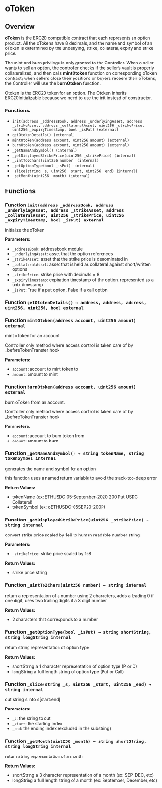 # oToken

## Overview

**oToken** is the ERC20 compatible contract that each represents an option product. All the oTokens have 8 decimals, and the name and symbol of an oToken is determined by the underlying, strike, collateral, expiry and strike price.

The mint and burn privilege is only granted to the Controller. When a seller wants to sell an option, the controller checks if the seller’s vault is properly collateralized, and then calls **mintOtoken** function on corresponding oToken contract; when sellers close their positions or buyers redeem their oTokens, the Controller will use the **burnOtoken** function.

Otoken is the ERC20 token for an option. The Otoken inherits ERC20Initializable because we need to use the init instead of constructor.

### Functions:

* `init(address _addressBook, address _underlyingAsset, address _strikeAsset, address _collateralAsset, uint256 _strikePrice, uint256 _expiryTimestamp, bool _isPut) (external)`
* `getOtokenDetails() (external)`
* `mintOtoken(address account, uint256 amount) (external)`
* `burnOtoken(address account, uint256 amount) (external)`
* `_getNameAndSymbol() (internal)`
* `_getDisplayedStrikePrice(uint256 _strikePrice) (internal)`
* `_uintTo2Chars(uint256 number) (internal)`
* `_getOptionType(bool _isPut) (internal)`
* `_slice(string _s, uint256 _start, uint256 _end) (internal)`
* `_getMonth(uint256 _month) (internal)`

## Functions

### Function `init(address _addressBook, address _underlyingAsset, address _strikeAsset, address _collateralAsset, uint256 _strikePrice, uint256 _expiryTimestamp, bool _isPut) external`

initialize the oToken

**Parameters:**

* `_addressBook`: addressbook module
* `_underlyingAsset`: asset that the option references
* `_strikeAsset`: asset that the strike price is denominated in
* `_collateralAsset`: asset that is held as collateral against short/written options
* `_strikePrice`: strike price with decimals = 8
* `_expiryTimestamp`: expiration timestamp of the option, represented as a unix timestamp
* `_isPut`: True if a put option, False if a call option

### Function `getOtokenDetails() → address, address, address, uint256, uint256, bool external`

### Function `mintOtoken(address account, uint256 amount) external`

mint oToken for an account

Controller only method where access control is taken care of by \_beforeTokenTransfer hook

**Parameters:**

* `account`: account to mint token to
* `amount`: amount to mint

### Function `burnOtoken(address account, uint256 amount) external`

burn oToken from an account.

Controller only method where access control is taken care of by \_beforeTokenTransfer hook

**Parameters:**

* `account`: account to burn token from
* `amount`: amount to burn

### Function `_getNameAndSymbol() → string tokenName, string tokenSymbol internal`

generates the name and symbol for an option

this function uses a named return variable to avoid the stack-too-deep error

**Return Values:**

* tokenName \(ex: ETHUSDC 05-September-2020 200 Put USDC Collateral\)
* tokenSymbol \(ex: oETHUSDC-05SEP20-200P\)

### Function `_getDisplayedStrikePrice(uint256 _strikePrice) → string internal`

convert strike price scaled by 1e8 to human readable number string

**Parameters:**

* `_strikePrice`: strike price scaled by 1e8

**Return Values:**

* strike price string

### Function `_uintTo2Chars(uint256 number) → string internal`

return a representation of a number using 2 characters, adds a leading 0 if one digit, uses two trailing digits if a 3 digit number

**Return Values:**

* 2 characters that corresponds to a number

### Function `_getOptionType(bool _isPut) → string shortString, string longString internal`

return string representation of option type

**Return Values:**

* shortString a 1 character representation of option type \(P or C\)
* longString a full length string of option type \(Put or Call\)

### Function `_slice(string _s, uint256 _start, uint256 _end) → string internal`

cut string s into s\[start:end\]

**Parameters:**

* `_s`: the string to cut
* `_start`: the starting index
* `_end`: the ending index \(excluded in the substring\)

### Function `_getMonth(uint256 _month) → string shortString, string longString internal`

return string representation of a month

**Return Values:**

* shortString a 3 character representation of a month \(ex: SEP, DEC, etc\)
* longString a full length string of a month \(ex: September, December, etc\)



